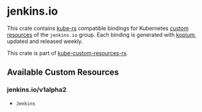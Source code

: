 <!--
SPDX-FileCopyrightText: The kube-custom-resources-rs Authors
SPDX-License-Identifier: 0BSD
 -->

# jenkins.io

This crate contains [kube-rs](https://kube.rs/) compatible bindings for Kubernetes [custom resources](https://kubernetes.io/docs/tasks/extend-kubernetes/custom-resources/custom-resource-definitions/) of the `jenkins.io` group. Each binding is generated with [kopium](https://github.com/kube-rs/kopium), updated and released weekly.

This crate is part of [kube-custom-resources-rs](https://github.com/metio/kube-custom-resources-rs).

## Available Custom Resources

### jenkins.io/v1alpha2
- `Jenkins`
